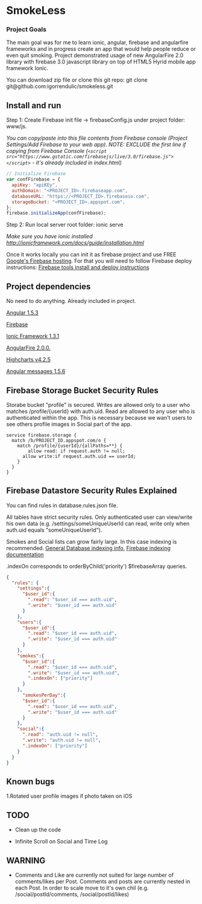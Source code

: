 # SmokeLess

### Project Goals

The main goal was for me to learn ionic, angular, firebase and angularfire frameworks and in progress create an app that would help people reduce or even quit smoking. Project demonstrated usage of new AngularFire 2.0 library with firebase 3.0 javascript library on top of HTML5 Hyrid mobile app framework Ionic. 

You can download zip file or clone this git repo: git clone git@<span></span>github.com:igorrendulic/smokeless.git

## Install and run

Step 1: Create Firebase init file -> firebaseConfig.js under project folder: www/js. 

*You can copy/paste into this file contents from Firebase console (Project Settings/Add Firebase to your web app).
NOTE: EXCLUDE the first line if copying from Firebase Console (```<script src="https://www.gstatic.com/firebasejs/live/3.0/firebase.js"></script>``` - it's already included in index.html)*
```javascript
// Initialize Firebase
var confFirebase = {
  apiKey: "apiKEy",
  authDomain: "<PROJECT_ID>.firebaseapp.com",
  databaseURL: "https://<PROJECT_ID>.firebaseio.com",
  storageBucket: "<PROJECT_ID>.appspot.com",
};
firebase.initializeApp(confFirebase);
```

Step 2: Run local server root folder: ionic serve

*Make sure you have ionic installed http://ionicframework.com/docs/guide/installation.html*

Once it works locally you can init it as firebase project and use FREE [Google's Firebase hosting](https://firebase.google.com/). For that you will need to follow Firebase deploy instructions:
[Firebase tools install and deploy instructions](https://www.firebase.com/docs/hosting/guide/deploying.html)

## Project dependencies

No need to do anything. Already included in project.

[Angular 1.5.3](https://angularjs.org/)

[Firebase](https://firebase.google.com/)

[Ionic Framework 1.3.1](http://ionicframework.com/)

[AngularFire 2.0.0.](http://ionicframework.com/)

[Highcharts v4.2.5](http://www.highcharts.com/)

[Angular messages 1.5.6](https://docs.angularjs.org/api/ngMessages)

## Firebase Storage Bucket Security Rules

Storabe bucket "profile" is secured. Writes are allowed only to a user who matches /profile/{userId} with auth.uid. Read are allowed to any user who is authenticated within the app. This is necessary because we wan't users to see others profile images in Social part of the app.

```
service firebase.storage {
  match /b/PROJECT_ID.appspot.com/o {
    match /profile/{userId}/{allPaths=**} {
    	allow read: if request.auth != null;
      allow write:if request.auth.uid == userId;
    }
  }
}
```

## Firebase Datastore Security Rules Explained

You can find rules in database.rules.json file.

All tables have strict security rules. Only authenticated user can view/write his own data (e.g. /settings/someUniqueUserId can read, write only when auth.uid equals "someUniqueUserId"). 

Smokes and Social lists can grow fairly large. In this case indexing is recommended. [General Database indexing info](https://en.wikipedia.org/wiki/Database_index), [Firebase indexing documentation](https://www.firebase.com/docs/security/guide/indexing-data.html)

.indexOn corresponds to orderByChild('priority') $firebaseArray queries. 

```json
{
  "rules": {
    "settings":{
      "$user_id":{
        ".read": "$user_id === auth.uid",
        ".write": "$user_id === auth.uid"
      }
    },
    "users":{
      "$user_id":{
        ".read": "$user_id === auth.uid",
        ".write": "$user_id === auth.uid"
      }
    },
    "smokes":{
      "$user_id":{
        ".read": "$user_id === auth.uid",
        ".write": "$user_id === auth.uid",
        ".indexOn": ["priority"]
      }
    },
      "smokesPerDay":{
      "$user_id":{
        ".read": "$user_id === auth.uid",
        ".write": "$user_id === auth.uid"
      }
    },
    "social":{
      ".read": "auth.uid != null",
      ".write": "auth.uid != null",
      ".indexOn": ["priority"]
    }
  }
}
```

## Known bugs

1.Rotated user profile images if photo taken on iOS


## TODO

- Clean up the code

- Infinite Scroll on Social and Time Log

## WARNING

- Comments and Like are currently not suited for large number of comments/likes per Post. Comments and posts are currently nested in each Post. In order to scale move to it's own chil (e.g. /social/postId/comments, /social/postId/likes)
